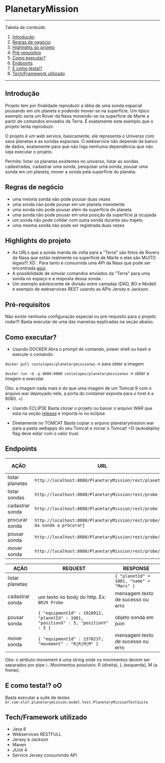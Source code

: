 # PlanetaryMission

*******
Tabela de conteúdo 
 1. [Introdução](#introdução)
 2. [Regras de negócio](#regras-de-negócio)
 3. [Highlights do projeto](#highlights-do-projeto)
 4. [Pré-requisitos](#pré-requisitos)
 5. [Como executar?](#como-executar)
 6. [Endpoints](#endpoints)
 7. [E como testa!?](#e-como-testa-oo)
 8. [Tech/Framework utilizado](#techframework-utilizado)
 

*******

## Introdução
Projeto tem por finalidade reproduzir a idéia de uma sonda espacial pousando em um planeta e podendo mover-se na superfície.
Um típico exemplo seria um Rover da Nasa movendo-se na superfície de Marte a partir de comandos enviados da Terra. É exatamente este exemplo que o projeto tenta reproduzir.

O projeto é um web service, basicamente, ele representa o Universo com seus planetas e as sondas espaciais. O webservice não depende de banco de dados, exatamente para que não haja nenhuma dependência que não seja executar o projeto. 

Permite: listar os planetas existentes no universo, listar as sondas cadastradas, cadastrar uma sonda, pesquisar uma sonda, pousar uma sonda em um planeta, mover a sonda pela superfície do planeta.

## Regras de negócio 
- uma mesma sonda não pode pousar duas vezes
- uma sonda não pode pousar em um planeta inexistente
- uma sonda não pode pousar além da superfície do planeta
- uma sonda não pode pousar em uma posição da superfície já ocupada
- um sonda não pode colidar com outra sonda durante seu trajeto.
- uma mesma sonda não pode ser registrada duas vezes

## Highlights do projeto
- As URLs que a sonda manda de volta para a "Terra" são fotos de Rovers da Nasa que estão realmente na superfície de Marte e elas são MUITO legais!!! XD . Para tanto é consumida uma API da Nasa que pode ser encontrada [aqui](https://api.nasa.gov/index.html#getting-started).
- A possibilidade de simular comandos enviados da "Terra" para uma sonda no espaço e a resposta dessa sonda.
- Um exemplo adolescente de divisão entre camadas (DAO, BO e Model) e exemplo de webservices REST usando as APIs Jersey e Jackson.

## Pré-requisitos
Não existe nenhuma configuração especial ou pré-requisito para o projeto rodar!!! Basta executar de uma das maneiras explicadas na seção abaixo.

## Como executar?
- Usando DOCKER
Abra o prompt de comando, power shell ou bash e execute o comando:

`docker pull costalopes/planetarymissionws` -> para obter a imagem

`docker run -d -p 8080:8080 costalopes/planetarymissionws` -> obter a imagem e executar

Obs: a imagem nada mais é do que uma imagem de um Tomcat 9 com o arquivo war deployado nele, a porta do container exposta para o host é a 8080. =)

- Usando ECLIPSE
Basta clonar o projeto ou baixar o arquivo WAR que esta na seção [release](https://github.com/costalopes71/PlanetaryMission/releases) e importá-lo no eclipse.

- Diretamente no TOMCAT
Basta copiar o arquivo planetarymission.war para a pasta webapps do seu Tomcat e iniciar o Tomcat! =D (autodeploy flag deve estar com o valor true) 

## Endpoints

| AÇÃO | URL | VERBO HTTP |
| ------|-----|-----|
listar planetas | `http://localhost:8080/PlanetaryMission/rest/planet` | GET |
listar sondas | `http://localhost:8080/PlanetaryMission/rest/probe` | GET |
cadastrar sonda | `http://localhost:8080/PlanetaryMission/rest/probe` | POST |
procurar sonda | `http://localhost:8080/PlanetaryMission/rest/probe/{id da sonda a procurar}`| GET |
pousar sonda | `http://localhost:8080/PlanetaryMission/rest/probe/land` | POST |
mover sonda | `http://localhost:8080/PlanetaryMission/rest/probe/move` | POST |


| AÇÃO | REQUEST | RESPONSE |
| ------|-----|-----|
listar planetas |  | `{ "planetId" = 1001, "name" = "Mars" }` |
cadastrar sonda | um texto no body do http. Ex: `BR29 Probe`| mensagem texto de sucesso ou erro |
pousar sonda | `{ "equipmentId" : 1928912, "planetId" : 1001, "positionX" : 5, "positionY" : 5 }` | objeto sonda em json |
mover sonda | `{ "equipmentId" : 2378237, "movement" : "R\|R\|M\|M" }` | mensagem texto de sucesso ou erro |

Obs: o atributo movement é uma string onde os movimentos devem ser separados por pipe `|`.
Movimentos possíveis: R (direita), L (esquerda), M (a frente).
  
## E como testa!? oO
Basta executar a suíte de testes `br.com.elo7.planetarymission.model.test.PlanetaryMissionTestSuite`

## Tech/Framework utilizado
- Java 8
- Webservices RESTFULL
- Jersey e Jackson
- Maven
- JUnit 4
- Service Jersey consumindo API
